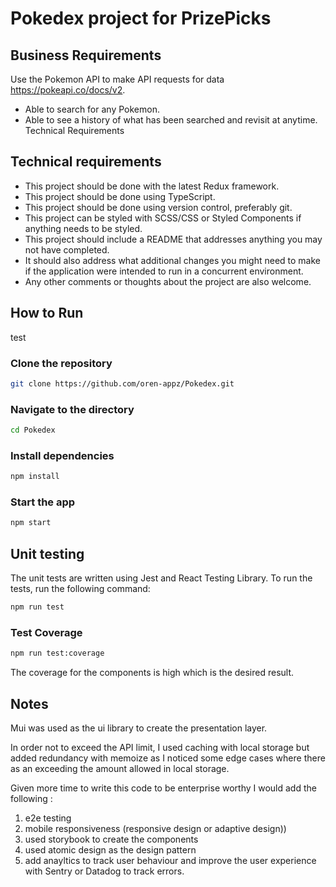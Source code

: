 # Pokedex project for PrizePicks

## Business Requirements

Use the Pokemon API to make API requests for data https://pokeapi.co/docs/v2.

- Able to search for any Pokemon.
- Able to see a history of what has been searched and revisit at anytime. Technical Requirements

## Technical requirements

- This project should be done with the latest Redux framework.
- This project should be done using TypeScript.
- This project should be done using version control, preferably git.
- This project can be styled with SCSS/CSS or Styled Components if anything needs to be styled.
- This project should include a README that addresses anything you may not have completed.
- It should also address what additional changes you might need to make if the application were intended to run in a concurrent environment.
- Any other comments or thoughts about the project are also welcome.

## How to Run
test
### Clone the repository

```bash
git clone https://github.com/oren-appz/Pokedex.git
```

### Navigate to the directory

```bash
cd Pokedex
```

### Install dependencies

```bash
npm install
```

### Start the app

```bash
npm start
```

## Unit testing

The unit tests are written using Jest and React Testing Library. To run the tests, run the following command:

```bash
npm run test
```

### Test Coverage

```bash
npm run test:coverage
```

The coverage for the components is high which is the desired result.

## Notes

Mui was used as the ui library to create the presentation layer.

In order not to exceed the API limit, I used caching with local storage but added redundancy with memoize as I noticed some edge cases where there as an exceeding the amount allowed in local storage.

Given more time to write this code to be enterprise worthy I would add the following :

1. e2e testing
2. mobile responsiveness (responsive design or adaptive design))
3. used storybook to create the components
4. used atomic design as the design pattern
5. add anayltics to track user behaviour and improve the user experience with Sentry or Datadog to track errors.
